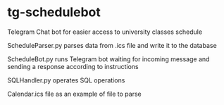 # tg-schedulebot

Telegram Chat bot for easier access to university classes schedule

ScheduleParser.py parses data from .ics file and write it to the database

ScheduleBot.py runs Telegram bot waiting for incoming message and sending a response according to instructions

SQLHandler.py operates SQL operations

Calendar.ics file as an example of file to parse
